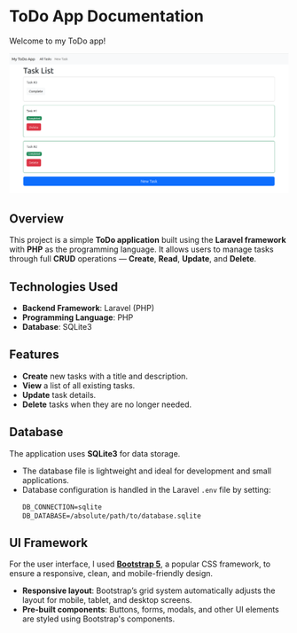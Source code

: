 # ToDo App Documentation

Welcome to my ToDo app!

![Screenshot of the app](RM-FOTO/screenshot_three.png)

## Overview
This project is a simple **ToDo application** built using the **Laravel framework** with **PHP** as the programming language. It allows users to manage tasks through full **CRUD** operations — **Create**, **Read**, **Update**, and **Delete**.

## Technologies Used
- **Backend Framework**: Laravel (PHP)
- **Programming Language**: PHP
- **Database**: SQLite3

## Features
- **Create** new tasks with a title and description.
- **View** a list of all existing tasks.
- **Update** task details.
- **Delete** tasks when they are no longer needed.

## Database
The application uses **SQLite3** for data storage. 
- The database file is lightweight and ideal for development and small applications.
- Database configuration is handled in the Laravel `.env` file by setting:
  ```plaintext
  DB_CONNECTION=sqlite
  DB_DATABASE=/absolute/path/to/database.sqlite

## UI Framework

For the user interface, I used **[Bootstrap 5](https://getbootstrap.com/)**, a popular CSS framework, to ensure a responsive, clean, and mobile-friendly design.

- **Responsive layout**: Bootstrap’s grid system automatically adjusts the layout for mobile, tablet, and desktop screens.
- **Pre-built components**: Buttons, forms, modals, and other UI elements are styled using Bootstrap's components.